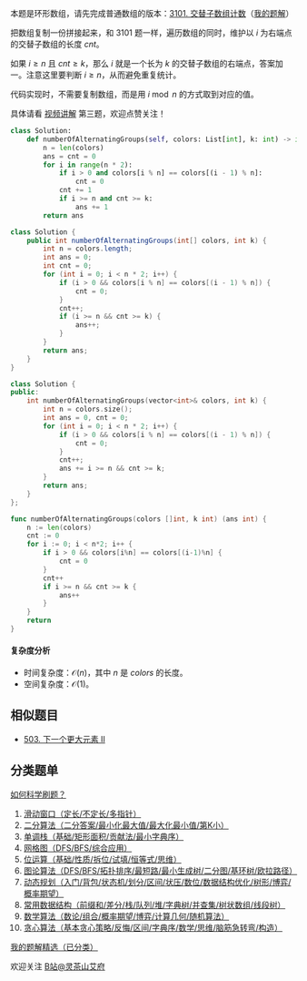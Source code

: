 本题是环形数组，请先完成普通数组的版本：[3101. 交替子数组计数](https://leetcode.cn/problems/count-alternating-subarrays/)（[我的题解](https://leetcode.cn/problems/count-alternating-subarrays/solution/jian-ji-xie-fa-pythonjavacgo-by-endlessc-tcc9/)）

把数组复制一份拼接起来，和 3101 题一样，遍历数组的同时，维护以 $i$ 为右端点的交替子数组的长度 $\textit{cnt}$。

如果 $i\ge n$ 且 $\textit{cnt}\ge k$，那么 $i$ 就是一个长为 $k$ 的交替子数组的右端点，答案加一。注意这里要判断 $i\ge n$，从而避免重复统计。

代码实现时，不需要复制数组，而是用 $i\bmod n$ 的方式取到对应的值。

具体请看 [视频讲解](https://www.bilibili.com/video/BV1Yz421q7dD/) 第三题，欢迎点赞关注！

```py [sol-Python3]
class Solution:
    def numberOfAlternatingGroups(self, colors: List[int], k: int) -> int:
        n = len(colors)
        ans = cnt = 0
        for i in range(n * 2):
            if i > 0 and colors[i % n] == colors[(i - 1) % n]:
                cnt = 0
            cnt += 1
            if i >= n and cnt >= k:
                ans += 1
        return ans
```

```java [sol-Java]
class Solution {
    public int numberOfAlternatingGroups(int[] colors, int k) {
        int n = colors.length;
        int ans = 0;
        int cnt = 0;
        for (int i = 0; i < n * 2; i++) {
            if (i > 0 && colors[i % n] == colors[(i - 1) % n]) {
                cnt = 0;
            }
            cnt++;
            if (i >= n && cnt >= k) {
                ans++;
            }
        }
        return ans;
    }
}
```

```cpp [sol-C++]
class Solution {
public:
    int numberOfAlternatingGroups(vector<int>& colors, int k) {
        int n = colors.size();
        int ans = 0, cnt = 0;
        for (int i = 0; i < n * 2; i++) {
            if (i > 0 && colors[i % n] == colors[(i - 1) % n]) {
                cnt = 0;
            }
            cnt++;
            ans += i >= n && cnt >= k;
        }
        return ans;
    }
};
```

```go [sol-Go]
func numberOfAlternatingGroups(colors []int, k int) (ans int) {
	n := len(colors)
	cnt := 0
	for i := 0; i < n*2; i++ {
		if i > 0 && colors[i%n] == colors[(i-1)%n] {
			cnt = 0
		}
		cnt++
		if i >= n && cnt >= k {
			ans++
		}
	}
	return
}
```

#### 复杂度分析

- 时间复杂度：$\mathcal{O}(n)$，其中 $n$ 是 $\textit{colors}$ 的长度。
- 空间复杂度：$\mathcal{O}(1)$。

## 相似题目

- [503. 下一个更大元素 II](https://leetcode.cn/problems/next-greater-element-ii/)

## 分类题单

[如何科学刷题？](https://leetcode.cn/circle/discuss/RvFUtj/)

1. [滑动窗口（定长/不定长/多指针）](https://leetcode.cn/circle/discuss/0viNMK/)
2. [二分算法（二分答案/最小化最大值/最大化最小值/第K小）](https://leetcode.cn/circle/discuss/SqopEo/)
3. [单调栈（基础/矩形面积/贡献法/最小字典序）](https://leetcode.cn/circle/discuss/9oZFK9/)
4. [网格图（DFS/BFS/综合应用）](https://leetcode.cn/circle/discuss/YiXPXW/)
5. [位运算（基础/性质/拆位/试填/恒等式/思维）](https://leetcode.cn/circle/discuss/dHn9Vk/)
6. [图论算法（DFS/BFS/拓扑排序/最短路/最小生成树/二分图/基环树/欧拉路径）](https://leetcode.cn/circle/discuss/01LUak/)
7. [动态规划（入门/背包/状态机/划分/区间/状压/数位/数据结构优化/树形/博弈/概率期望）](https://leetcode.cn/circle/discuss/tXLS3i/)
8. [常用数据结构（前缀和/差分/栈/队列/堆/字典树/并查集/树状数组/线段树）](https://leetcode.cn/circle/discuss/mOr1u6/)
9. [数学算法（数论/组合/概率期望/博弈/计算几何/随机算法）](https://leetcode.cn/circle/discuss/IYT3ss/)
10. [贪心算法（基本贪心策略/反悔/区间/字典序/数学/思维/脑筋急转弯/构造）](https://leetcode.cn/circle/discuss/g6KTKL/)

[我的题解精选（已分类）](https://github.com/EndlessCheng/codeforces-go/blob/master/leetcode/SOLUTIONS.md)

欢迎关注 [B站@灵茶山艾府](https://space.bilibili.com/206214)

